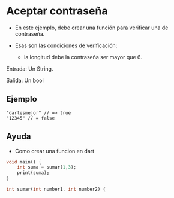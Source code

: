 # Aceptar contraseña

- En este ejemplo, debe crear una función para verificar una de contraseña.

- Esas son las condiciones de verificación:

    - la longitud debe la contraseña ser mayor que 6.

Entrada: Un String.

Salida: Un bool

## Ejemplo
```
"dartesmejor" // => true
"12345" // = false
```

## Ayuda
- Como crear una funcion en dart
```dart
void main() {
    int suma = sumar(1,3);
    print(suma);
}

int sumar(int number1, int number2) {
   
```